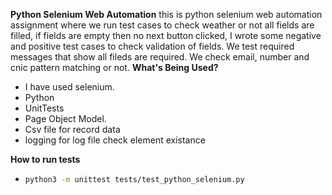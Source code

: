 **Python Selenium Web Automation**
this is python selenium web automation assignment where we run test cases to check
weather or not all fields are filled, if fields are empty then no next button clicked, I wrote some negative and positive test cases to check validation of fields. We test required messages that show all fileds are required. We check email, number and cnic pattern matching or not.
**What's Being Used?**

- I have used selenium.
- Python
- UnitTests
- Page Object Model.
- Csv file for record data
- logging for log file check element existance

**How to run tests**

- ```bash
  python3 -m unittest tests/test_python_selenium.py
  ```
